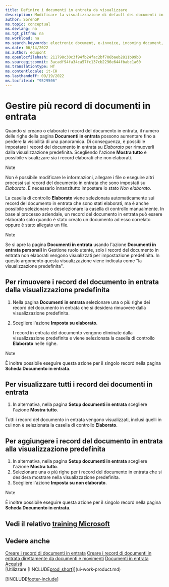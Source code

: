```yaml
---
title: Definire i documenti in entrata da visualizzare
description: Modificare la visualizzazione di default dei documenti in entrata, ad esempio le fatture elettroniche, per migliorare la panoramica dei record elaborati e non elaborati.
author: SorenGP
ms.topic: conceptual
ms.devlang: na
ms.tgt_pltfrm: na
ms.workload: na
ms.search.keywords: electronic document, e-invoice, incoming document, OCR, ecommerce, document exchange, import invoice
ms.date: 06/14/2022
ms.author: edupont
ms.openlocfilehash: 211798c30c3f94fb24fac2bf706baeb2811b99b0
ms.sourcegitcommit: 3acadf94fa34ca57fc137cb2296e644fbabc1a60
ms.translationtype: HT
ms.contentlocale: it-CH
ms.lasthandoff: 09/19/2022
ms.locfileid: "9529506"
---
```

# <a name="manage-many-incoming-document-records"></a><a name="manage-many-incoming-document-records"></a><a name="manage-many-incoming-document-records"></a><a name="manage-many-incoming-document-records"></a>Gestire più record di documenti in entrata

Quando si creano o elaborate i record del documento in entrata, il numero delle righe della pagina **Documenti in entrata** possono aumentare fino a perdere la visibilità di una panoramica. Di conseguenza, è possibile impostare i record del documento in entrata su *Elaborato* per rimuoverli dalla visualizzazione predefinita. Scegliendo l'azione **Mostra tutto** è possibile visualizzare sia i record elaborati che non elaborati.

> [!NOTE]  
> Non è possibile modificare le informazioni, allegare i file o eseguire altri processi sui record del documento in entrata che sono impostati su *Elaborato*. È necessario innanzitutto impostare lo stato *Non elaborato*.

La casella di controllo **Elaborato** viene selezionata automaticamente sui record del documento in entrata che sono stati elaborati, ma è anche possibile selezionare o deselezionare la casella di controllo manualmente. In base al processo aziendale, un record del documento in entrata può essere elaborato solo quando è stato creato un documento ad esso correlato oppure è stato allegato un file.

> [!NOTE]  
> Se si apre la pagina **Documenti in entrata** usando l'azione **Documenti in entrata personali** in Gestione ruolo utente, solo i record del documento in entrata non elaborati vengono visualizzati per impostazione predefinita. In questo argomento questa visualizzazione viene indicata come "la visualizzazione predefinita".

## <a name="to-remove-incoming-document-records-from-the-default-view"></a><a name="to-remove-incoming-document-records-from-the-default-view"></a><a name="to-remove-incoming-document-records-from-the-default-view"></a><a name="to-remove-incoming-document-records-from-the-default-view"></a>Per rimuovere i record del documento in entrata dalla visualizzazione predefinita

1. Nella pagina **Documenti in entrata** selezionare una o più righe dei record del documento in entrata che si desidera rimuovere dalla visualizzazione predefinita.
2. Scegliere l'azione **Imposta su elaborato**.

    I record in entrata del documento vengono eliminate dalla visualizzazione predefinita e viene selezionata la casella di controllo **Elaborato** nelle righe.

> [!NOTE]  
> È inoltre possibile eseguire questa azione per il singolo record nella pagina **Scheda Documento in entrata**.

## <a name="to-view-all-incoming-document-records"></a><a name="to-view-all-incoming-document-records"></a><a name="to-view-all-incoming-document-records"></a><a name="to-view-all-incoming-document-records"></a>Per visualizzare tutti i record dei documenti in entrata

1. In alternativa, nella pagina **Setup documenti in entrata** scegliere l'azione **Mostra tutto**.

Tutti i record del documento in entrata vengono visualizzati, inclusi quelli in cui non è selezionata la casella di controllo **Elaborato**.

## <a name="to-add-incoming-document-records-to-the-default-view"></a><a name="to-add-incoming-document-records-to-the-default-view"></a><a name="to-add-incoming-document-records-to-the-default-view"></a><a name="to-add-incoming-document-records-to-the-default-view"></a>Per aggiungere i record del documento in entrata alla visualizzazione predefinita

1. In alternativa, nella pagina **Setup documenti in entrata** scegliere l'azione **Mostra tutto**.
2. Selezionare una o più righe per i record del documento in entrata che si desidera mostrare nella visualizzazione predefinita.
3. Scegliere l'azione **Imposta su non elaborato**.  

> [!NOTE]  
> È inoltre possibile eseguire questa azione per il singolo record nella pagina **Scheda Documento in entrata**.

## <a name="see-related-microsoft-training"></a><a name="see-related-microsoft-training"></a><a name="see-related-microsoft-training"></a><a name="see-related-microsoft-training"></a>Vedi il relativo [training Microsoft](/training/modules/incoming-documents-dynamics-365-business-central/)

## <a name="see-also"></a><a name="see-also"></a><a name="see-also"></a><a name="see-also"></a>Vedere anche
  
[Creare i record di documenti in entrata](across-how-create-income-document-records.md)
[Creare i record di documenti in entrata direttamente da documenti e movimenti](across-how-connect-disconnect-income-document-records.md)
[Documenti in entrata](across-income-documents.md)  
[Acquisti](purchasing-manage-purchasing.md)  
[Utilizzare [!INCLUDE[prod_short](includes/prod_short.md)]](ui-work-product.md)


[!INCLUDE[footer-include](includes/footer-banner.md)]
